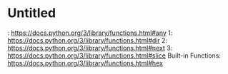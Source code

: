 # Untitled

: https://docs.python.org/3/library/functions.html#any
1: https://docs.python.org/3/library/functions.html#dir
2: https://docs.python.org/3/library/functions.html#next
3: https://docs.python.org/3/library/functions.html#slice
Built-in Functions: https://docs.python.org/3/library/functions.html#hex
